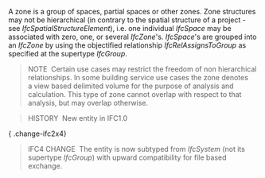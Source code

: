 A zone is a group of spaces, partial spaces or other zones. Zone structures may not be hierarchical (in contrary to the spatial structure of a project - see _IfcSpatialStructureElement_), i.e. one individual _IfcSpace_ may be associated with zero, one, or several _IfcZone_'s. _IfcSpace_'s are grouped into an _IfcZone_ by using the objectified relationship _IfcRelAssignsToGroup_ as specified at the supertype _IfcGroup_.

> NOTE&nbsp; Certain use cases may restrict the freedom of non hierarchical relationships. In some building service use cases the zone denotes a view based delimited volume for the purpose of analysis and calculation. This type of zone cannot overlap with respect to that analysis, but may overlap otherwise.

> HISTORY&nbsp; New entity in IFC1.0

{ .change-ifc2x4}
> IFC4 CHANGE&nbsp; The entity is now subtyped from _IfcSystem_ (not its supertype _IfcGroup_) with upward compatibility for file based exchange.